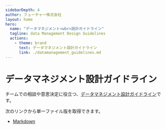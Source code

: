 ```yaml
---
sidebarDepth: 4
author: フューチャー株式会社
layout: home
hero:
  name: "データマネジメント<wbr>設計ガイドライン"
  tagline: data Management Design Guidelines
  actions:
    - theme: brand
      text: データマネジメント設計ガイドライン
      link: ./datamanagement_guidelines.md
---
```


# データマネジメント設計ガイドライン

チームでの相談や意思決定に役立つ、[データマネジメント設計ガイドライン](datamanagement_guidelines.md)です。

次のリンクから単一ファイル版を取得できます。

- [Markdown](https://github.com/future-architect/arch-guidelines/blob/main/documents/forDataManagement/datamanagement_guidelines.md)
